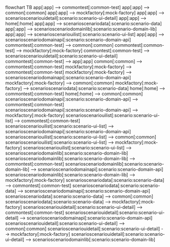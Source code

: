 flowchart TB
  app[:app] --> commontest[:common-test]
  app[:app] --> common[:common]
  app[:app] --> mockfactory[:mock-factory]
  app[:app] --> scenarioscenariouidetail[:scenario:scenario-ui-detail]
  app[:app] --> home[:home]
  app[:app] --> scenarioscenariodata[:scenario:scenario-data]
  app[:app] --> scenarioscenariodomainlib[:scenario:scenario-domain-lib]
  app[:app] --> scenarioscenariouilist[:scenario:scenario-ui-list]
  app[:app] --> scenarioscenariodomainapi[:scenario:scenario-domain-api]
  commontest[:common-test] --> common[:common]
  commontest[:common-test] --> mockfactory[:mock-factory]
  commontest[:common-test] --> scenarioscenariouidetail[:scenario:scenario-ui-detail]
  commontest[:common-test] --> app[:app]
  common[:common] --> commontest[:common-test]
  mockfactory[:mock-factory] --> commontest[:common-test]
  mockfactory[:mock-factory] --> scenarioscenariodomainapi[:scenario:scenario-domain-api]
  mockfactory[:mock-factory] --> common[:common]
  mockfactory[:mock-factory] --> scenarioscenariodata[:scenario:scenario-data]
  home[:home] --> commontest[:common-test]
  home[:home] --> common[:common]
  scenarioscenariodomainapi[:scenario:scenario-domain-api] --> commontest[:common-test]
  scenarioscenariodomainapi[:scenario:scenario-domain-api] --> mockfactory[:mock-factory]
  scenarioscenariouilist[:scenario:scenario-ui-list] --> commontest[:common-test]
  scenarioscenariouilist[:scenario:scenario-ui-list] --> scenarioscenariodomainapi[:scenario:scenario-domain-api]
  scenarioscenariouilist[:scenario:scenario-ui-list] --> common[:common]
  scenarioscenariouilist[:scenario:scenario-ui-list] --> mockfactory[:mock-factory]
  scenarioscenariouilist[:scenario:scenario-ui-list] --> scenarioscenariodomainlib[:scenario:scenario-domain-lib]
  scenarioscenariodomainlib[:scenario:scenario-domain-lib] --> commontest[:common-test]
  scenarioscenariodomainlib[:scenario:scenario-domain-lib] --> scenarioscenariodomainapi[:scenario:scenario-domain-api]
  scenarioscenariodomainlib[:scenario:scenario-domain-lib] --> mockfactory[:mock-factory]
  scenarioscenariodata[:scenario:scenario-data] --> commontest[:common-test]
  scenarioscenariodata[:scenario:scenario-data] --> scenarioscenariodomainapi[:scenario:scenario-domain-api]
  scenarioscenariodata[:scenario:scenario-data] --> common[:common]
  scenarioscenariodata[:scenario:scenario-data] --> mockfactory[:mock-factory]
  scenarioscenariouidetail[:scenario:scenario-ui-detail] --> commontest[:common-test]
  scenarioscenariouidetail[:scenario:scenario-ui-detail] --> scenarioscenariodomainapi[:scenario:scenario-domain-api]
  scenarioscenariouidetail[:scenario:scenario-ui-detail] --> common[:common]
  scenarioscenariouidetail[:scenario:scenario-ui-detail] --> mockfactory[:mock-factory]
  scenarioscenariouidetail[:scenario:scenario-ui-detail] --> scenarioscenariodomainlib[:scenario:scenario-domain-lib]
